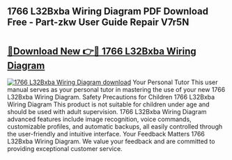 ## 1766 L32Bxba Wiring Diagram PDF Download Free - Part-zkw User Guide Repair V7r5N

# <h2><a href="http://dfp1qgj.blite.top/?on=1766+L32Bxba+Wiring+Diagram">🔗Download New 👉🔴 1766 L32Bxba Wiring Diagram</a></h2>

[![1766 L32Bxba Wiring Diagram download](https://i.imgur.com/lujVjoI.png)](http://dfp1qgj.blite.top/?on=1766+L32Bxba+Wiring+Diagram)
Your Personal Tutor This user manual serves as your personal tutor in mastering the use of your new 1766 L32Bxba Wiring Diagram. Safety Precautions for Children 1766 L32Bxba Wiring Diagram This product is not suitable for children under age and should be used with adult supervision. 1766 L32Bxba Wiring Diagram advanced features include image recognition, voice commands, customizable profiles, and automatic backups, all easily controlled through the user-friendly and intuitive interface. Your Feedback Matters 1766 L32Bxba Wiring Diagram. We value your feedback and are committed to providing exceptional customer service.
